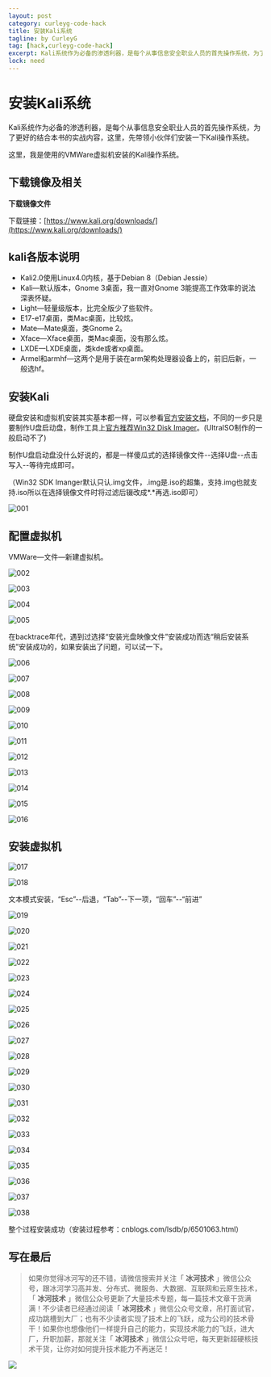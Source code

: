 ```yaml
---
layout: post
category: curleyg-code-hack
title: 安装Kali系统
tagline: by CurleyG
tag: [hack,curleyg-code-hack]
excerpt: Kali系统作为必备的渗透利器，是每个从事信息安全职业人员的首先操作系统，为了更好的结合本书的实战内容，这里，先带领小伙伴们安装一下Kali操作系统。
lock: need
---
```



# 安装Kali系统

Kali系统作为必备的渗透利器，是每个从事信息安全职业人员的首先操作系统，为了更好的结合本书的实战内容，这里，先带领小伙伴们安装一下Kali操作系统。

这里，我是使用的VMWare虚拟机安装的Kali操作系统。

## 下载镜像及相关

**下载镜像文件**

下载链接：[https://www.kali.org/downloads/](https://www.kali.org/downloads/)

## kali各版本说明

* Kali2.0使用Linux4.0内核，基于Debian 8（Debian Jessie）
* Kali—默认版本，Gnome 3桌面，我一直对Gnome 3能提高工作效率的说法深表怀疑。
* Light—轻量级版本，比完全版少了些软件。
* E17-e17桌面，类Mac桌面，比较炫。
* Mate—Mate桌面，类Gnome 2。
* Xface—Xface桌面，类Mac桌面，没有那么炫。
* LXDE—LXDE桌面，类kde或者xp桌面。
* Armel和armhf—这两个是用于装在arm架构处理器设备上的，前旧后新，一般选hf。

## 安装Kali

硬盘安装和虚拟机安装其实基本都一样，可以参看[官方安装文档](https://docs.kali.org/installation/kali-linux-hard-disk-install)，不同的一步只是要制作U盘启动盘，制作工具上[官方推荐](https://docs.kali.org/downloading/kali-linux-live-usb-install)[Win32 Disk Imager](https://ncu.dl.sourceforge.net/project/win32diskimager/Archive/win32diskimager-1.0.0-install.exe)。(UltraISO制作的一般启动不了)

制作U盘启动盘没什么好说的，都是一样傻瓜式的选择镜像文件--选择U盘--点击写入--等待完成即可。

（Win32 SDK Imanger默认只认.img文件，.img是.iso的超集，支持.img也就支持.iso所以在选择镜像文件时将过滤后辍改成*.*再选.iso即可）

![001](https://binghe.gitcode.host/assets/images/hack/2022-04-17-001.png)

## 配置虚拟机

VMWare—文件—新建虚拟机。

![002](https://binghe.gitcode.host/assets/images/hack/2022-04-17-002.png)



![003](https://binghe.gitcode.host/assets/images/hack/2022-04-17-003.png)



![004](https://binghe.gitcode.host/assets/images/hack/2022-04-17-004.png)



![005](https://binghe.gitcode.host/assets/images/hack/2022-04-17-005.png)



在backtrace年代，遇到过选择“安装光盘映像文件”安装成功而选“稍后安装系统”安装成功的，如果安装出了问题，可以试一下。

![006](https://binghe.gitcode.host/assets/images/hack/2022-04-17-006.png)



![007](https://binghe.gitcode.host/assets/images/hack/2022-04-17-007.png)



![008](https://binghe.gitcode.host/assets/images/hack/2022-04-17-008.png)



![009](https://binghe.gitcode.host/assets/images/hack/2022-04-17-009.png)



![010](https://binghe.gitcode.host/assets/images/hack/2022-04-17-010.png)



![011](https://binghe.gitcode.host/assets/images/hack/2022-04-17-011.png)



![012](https://binghe.gitcode.host/assets/images/hack/2022-04-17-012.png)



![013](https://binghe.gitcode.host/assets/images/hack/2022-04-17-013.png)



![014](https://binghe.gitcode.host/assets/images/hack/2022-04-17-014.png)



![015](https://binghe.gitcode.host/assets/images/hack/2022-04-17-015.png)



![016](https://binghe.gitcode.host/assets/images/hack/2022-04-17-016.png)



## 安装虚拟机

![017](https://binghe.gitcode.host/assets/images/hack/2022-04-17-017.png)



![018](https://binghe.gitcode.host/assets/images/hack/2022-04-17-018.png)

文本模式安装，“Esc”--后退，“Tab”--下一项，“回车”--“前进”

![019](https://binghe.gitcode.host/assets/images/hack/2022-04-17-019.png)



![020](https://binghe.gitcode.host/assets/images/hack/2022-04-17-020.png)



![021](https://binghe.gitcode.host/assets/images/hack/2022-04-17-021.png)



![022](https://binghe.gitcode.host/assets/images/hack/2022-04-17-022.png)



![023](https://binghe.gitcode.host/assets/images/hack/2022-04-17-023.png)



![024](https://binghe.gitcode.host/assets/images/hack/2022-04-17-024.png)



![025](https://binghe.gitcode.host/assets/images/hack/2022-04-17-025.png)



![026](https://binghe.gitcode.host/assets/images/hack/2022-04-17-026.png)



![027](https://binghe.gitcode.host/assets/images/hack/2022-04-17-027.png)



![028](https://binghe.gitcode.host/assets/images/hack/2022-04-17-028.png)



![029](https://binghe.gitcode.host/assets/images/hack/2022-04-17-029.png)



![030](https://binghe.gitcode.host/assets/images/hack/2022-04-17-030.png)



![031](https://binghe.gitcode.host/assets/images/hack/2022-04-17-031.png)



![032](https://binghe.gitcode.host/assets/images/hack/2022-04-17-032.png)



![033](https://binghe.gitcode.host/assets/images/hack/2022-04-17-033.png)



![034](https://binghe.gitcode.host/assets/images/hack/2022-04-17-034.png)



![035](https://binghe.gitcode.host/assets/images/hack/2022-04-17-035.png)



![036](https://binghe.gitcode.host/assets/images/hack/2022-04-17-036.png)



![037](https://binghe.gitcode.host/assets/images/hack/2022-04-17-037.png)



![038](https://binghe.gitcode.host/assets/images/hack/2022-04-17-038.png)

整个过程安装成功（安装过程参考：cnblogs.com/lsdb/p/6501063.html）


## 写在最后

> 如果你觉得冰河写的还不错，请微信搜索并关注「 **冰河技术** 」微信公众号，跟冰河学习高并发、分布式、微服务、大数据、互联网和云原生技术，「 **冰河技术** 」微信公众号更新了大量技术专题，每一篇技术文章干货满满！不少读者已经通过阅读「 **冰河技术** 」微信公众号文章，吊打面试官，成功跳槽到大厂；也有不少读者实现了技术上的飞跃，成为公司的技术骨干！如果你也想像他们一样提升自己的能力，实现技术能力的飞跃，进大厂，升职加薪，那就关注「 **冰河技术** 」微信公众号吧，每天更新超硬核技术干货，让你对如何提升技术能力不再迷茫！


![](https://img-blog.csdnimg.cn/20200906013715889.png)
